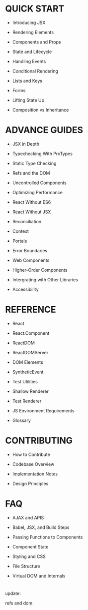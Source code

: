 # QUICK START

- Introducing JSX

- Rendering Elements

- Components and Props

- State and Lifecycle

- Handling Events

- Conditional Rendering

- Lists and Keys

- Forms

- Lifting State Up

- Composition vs Inheritance

# ADVANCE GUIDES

- JSX in Depth

- Typechecking With ProTypes

- Static Type Checking

- Refs and the DOM

- Uncontrolled Components

- Optimizing Performance

- React Without ES6

- React Without JSX

- Reconciliation

- Context

- Portals

- Error Boundaries

- Web Components

- Higher-Order Components

- Intergrating with Other Libraries

- Accessibility

# REFERENCE

- React

 - React.Component

- ReactDOM

- ReactDOMServer

- DOM Elements

- SyntheticEvent

- Test Utilities

- Shallow Renderer

- Test Renderer

- JS Environment Requirements

- Glossary

# CONTRIBUTING

- How to Contribute

- Codebase Overview

- Implementation Notes

- Design Principles

# FAQ

- AJAX and APIS

- Babel, JSX, and Build Steps

- Passing Functions to Components

- Component State

- Styling and CSS

- File Structure

- Virtual DOM and Internals



#

update:

refs and dom




